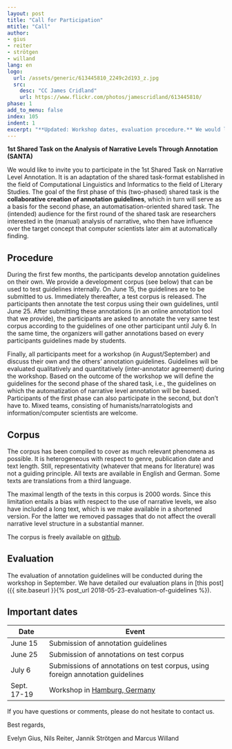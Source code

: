 ```yaml
--- 
layout: post
title: "Call for Participation"
mtitle: "Call"
author:
- gius
- reiter
- strötgen
- willand
lang: en
logo: 
  url: /assets/generic/613445810_2249c2d193_z.jpg
  src:
    desc: "CC James Cridland"
    url: https://www.flickr.com/photos/jamescridland/613445810/
phase: 1
add_to_menu: false
index: 105
indent: 1
excerpt: "**Updated: Workshop dates, evaluation procedure.** We would like to invite you to participate in the 1st Shared Task on Narrative Level Annotation. It is an adaptation of the shared task-format established in the field of Computational Linguistics and Informatics to the field of Literary Studies. The goal of the first phase of this (two-phased) shared task is the collaborative creation of annotation guidelines, which in turn will serve as a basis for the second phase, an automatisation-oriented shared task."
--- 
```


**1st Shared Task on the Analysis of Narrative Levels Through Annotation (SANTA)**

We would like to invite you to participate in the 1st Shared Task on Narrative Level Annotation. It is an adaptation of the shared task-format established in the field of Computational Linguistics and Informatics to the field of Literary Studies. The goal of the first phase of this (two-phased) shared task is the **collaborative creation of annotation guidelines**, which in turn will serve as a basis for the second phase, an automatisation-oriented shared task. The (intended) audience for the first round of the shared task are researchers interested in the (manual) analysis of narrative, who then have influence over the target concept that computer scientists later aim at automatically finding. 

## Procedure

During the first few months, the participants develop annotation guidelines on their own. We provide a development corpus (see below) that can be used to test guidelines internally. On June 15, the guidelines are to be submitted to us. Immediately thereafter, a test corpus is released. The participants then annotate the test corpus using their own guidelines, until June 25. After submitting these annotations (in an online annotation tool that we provide), the participants are asked to annotate the very same test corpus according to the guidelines of one other participant until July 6. In the same time, the organizers will gather annotations based on every participants guidelines made by students. 

Finally, all participants meet for a workshop (in August/September) and discuss their own and the others’ annotation guidelines. Guidelines will be evaluated qualitatively and quantitatively (inter-annotator agreement) during the workshop. Based on the outcome of the workshop we will define the guidelines for the second phase of the shared task, i.e., the guidelines on which the automatization of narrative level annotation will be based. Participants of the first phase can also participate in the second, but don’t have to. Mixed teams, consisting of humanists/narratologists and information/computer scientists are welcome. 

## Corpus

The corpus has been compiled to cover as much relevant phenomena as possible. It is heterogeneous with respect to genre, publication date and text length. Still, representativity (whatever that means for literature) was not a guiding principle. All texts are available in English and German. Some texts are translations from a third language.

The maximal length of the texts in this corpus is 2000 words. Since this limitation entails a bias with respect to the use of narrative levels, we also have included a long text, which is we make available in a shortened version. For the latter we removed passages that do not affect the overall narrative level structure in a substantial manner. 

The corpus is freely available on [github](https://github.com/SharedTasksInTheDH/phase-1-development-corpus).

## Evaluation

The evaluation of annotation guidelines will be conducted during the workshop in September. We have detailed our evaluation plans in [this post]({{ site.baseurl }}{% post_url 2018-05-23-evaluation-of-guidelines %}).

## Important dates


| Date | Event | 
| -- | -- |
| June 15 | Submission of annotation guidelines
| June 25 |Submission of annotations on test corpus
| July 6 | Submissions of annotations on test corpus, using foreign annotation guidelines 
| Sept. 17-19 |Workshop in [Hamburg, Germany](https://en.wikipedia.org/wiki/Hamburg)


If you have questions or comments, please do not hesitate to contact us.

Best regards,

Evelyn Gius, Nils Reiter, Jannik Strötgen and Marcus Willand
